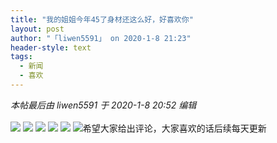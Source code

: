 ```yaml
---
title: "我的姐姐今年45了身材还这么好，好喜欢你"
layout: post
author: "「liwen5591」 on 2020-1-8 21:23"
header-style: text
tags:
  - 新闻
  - 喜欢
---
```


<head></head>
<body>
 <i class="pstatus"> 本帖最后由 liwen5591 于 2020-1-8 20:52 编辑 </i>
 <br> 
 <br> 
 <img src="https://bbs.boniu123.cc/data/attachment/album/202001/08/205018mx47c8dzdmcvcdvc.png" onload="thumbImg(this)">
 <img src="https://bbs.boniu123.cc/data/attachment/album/202001/08/205000fm7sbkbm8m90m7bq.png" onload="thumbImg(this)">
 <img src="https://bbs.boniu123.cc/data/attachment/album/202001/08/204953w07on12g21clcvuh.png" onload="thumbImg(this)">
 <img src="https://bbs.boniu123.cc/data/attachment/album/202001/08/204943g0adlwa55pol7f52.png" onload="thumbImg(this)">
 <img src="https://bbs.boniu123.cc/data/attachment/album/202001/08/204925tbu8bj33b3cbz30c.png" onload="thumbImg(this)">
 <img src="https://bbs.boniu123.cc/data/attachment/album/202001/08/204911cbj57osb5lxpax47.png" onload="thumbImg(this)">希望大家给出评论，大家喜欢的话后续每天更新
</body>


